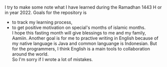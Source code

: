 I try to make some note what I have learned during the Ramadhan 1443 H or in year 2022. Goals for the repository is 
- to track my learning process,
- to get positive motivation on special's months of islamic months. \
I hope  this fasting month will give blessings to me and my family, Aamiin. Another goal is for me to practive writing in English because of my native language is Java and common languange is Indonesian. But for the programmers, I think English is a main tools to collaboration around the world. \
So I'm sorry if I wrote a lot of mistakes.